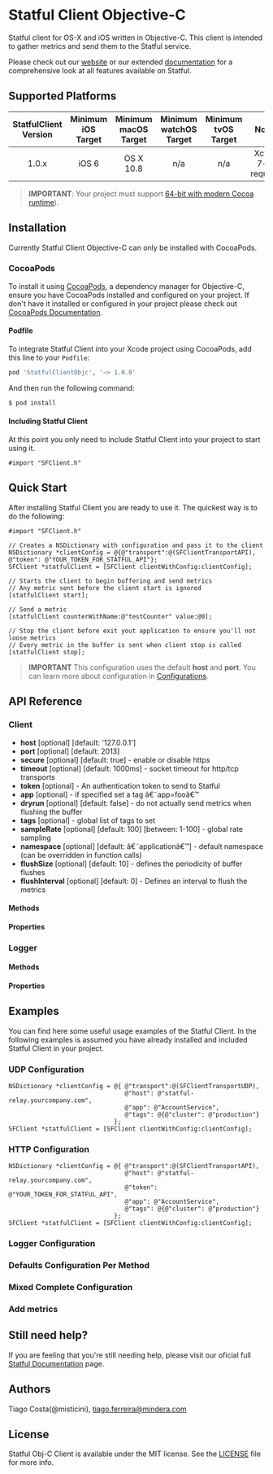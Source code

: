 # Statful Client Objective-C

Statful client for OS-X and iOS written in Objective-C.
This client is intended to gather metrics and send them to the Statful service.

Please check out our [website](http://statful.com) or our extended [documentation](http://statful.com/docs) for a comprehensive look at all features available on Statful.

## Supported Platforms

| StatfulClient Version | Minimum iOS Target  | Minimum macOS Target  | Minimum watchOS Target  | Minimum tvOS Target  |                                   Notes                                   |
|:--------------------:|:---------------------------:|:----------------------------:|:----------------------------:|:----------------------------:|:-------------------------------------------------------------------------:|
| 1.0.x | iOS 6 | OS X 10.8 | n/a | n/a | Xcode 7+ is required |

> **IMPORTANT**: Your project must support [64-bit with modern Cocoa runtime](https://developer.apple.com/library/mac/#documentation/Cocoa/Conceptual/ObjCRuntimeGuide/Articles/ocrtVersionsPlatforms.html)).

## Installation
Currently Statful Client Objective-C can only be installed with CocoaPods.

### CocoaPods

To install it using [CocoaPods](http://cocoapods.org), a dependency manager for Objective-C, ensure you have CocoaPods installed and configured on your project. 
If don't have it installed or configured in your project please check out [CocoaPods Documentation](https://guides.cocoapods.org).

#### Podfile

To integrate Statful Client into your Xcode project using CocoaPods, add this line to your `Podfile`:

```ruby
pod 'StatfulClientObjc', '~> 1.0.0'
```

And then run the following command:

```bash
$ pod install
```

#### Including Statful Client
At this point you only need to include Statful Client into your project to start using it. 

```objc
#import "SFClient.h"
```

## Quick Start ##
After installing Statful Client you are ready to use it. The quickest way is to do the following:

```objc
#import "SFClient.h"

// Creates a NSDictionary with configuration and pass it to the client
NSDictionary *clientConfig = @{@"transport":@(SFClientTransportAPI), @"token": @"YOUR_TOKEN_FOR_STATFUL_API"};
SFClient *statfulClient = [SFClient clientWithConfig:clientConfig];

// Starts the client to begin buffering and send metrics
// Any metric sent before the client start is ignored
[statfulClient start];

// Send a metric
[statfulClient counterWithName:@"testCounter" value:@0];

// Stop the client before exit yout application to ensure you'll not loose metrics
// Every metric in the buffer is sent when client stop is called
[statfulClient stop];
```
> **IMPORTANT** This configuration uses the default **host** and **port**. You can learn more about configuration in [Configurations](#configurations).

## API Reference ## 

### Client ###

* __host__ [optional] [default: '127.0.0.1']
* __port__ [optional] [default: 2013]
* __secure__ [optional] [default: true] - enable or disable https
* __timeout__ [optional] [default: 1000ms] - socket timeout for http/tcp transports
* __token__ [optional] - An authentication token to send to Statful
* __app__ [optional] - if specified set a tag â€˜app=fooâ€™
* __dryrun__ [optional] [default: false] - do not actually send metrics when flushing the buffer
* __tags__ [optional] - global list of tags to set
* __sampleRate__ [optional] [default: 100] [between: 1-100] - global rate sampling
* __namespace__ [optional] [default: â€˜applicationâ€™] - default namespace (can be overridden in function calls)
* __flushSize__ [optional] [default: 10] - defines the periodicity of buffer flushes
* __flushInterval__ [optional] [default: 0] - Defines an interval to flush the metrics

#### Methods ####
#### Properties ####

### Logger ###
#### Methods ####
#### Properties ####

## Examples ##
You can find here some useful usage examples of the Statful Client. In the following examples is assumed you have already installed and included Statful Client in your project.

### UDP Configuration ###

```objc
NSDictionary *clientConfig = @{ @"transport":@(SFClientTransportUDP), 
                                @"host": @"statful-relay.yourcompany.com",
                                @"app": @"AccountService",
                                @"tags": @{@"cluster": @"production"}
                             };
SFClient *statfulClient = [SFClient clientWithConfig:clientConfig];
```

### HTTP Configuration ###

```objc
NSDictionary *clientConfig = @{ @"transport":@(SFClientTransportAPI), 
                                @"host": @"statful-relay.yourcompany.com",
                                @"token": @"YOUR_TOKEN_FOR_STATFUL_API",
                                @"app": @"AccountService",
                                @"tags": @{@"cluster": @"production"}
                             };
SFClient *statfulClient = [SFClient clientWithConfig:clientConfig];
```

### Logger Configuration ###
### Defaults Configuration Per Method ###
### Mixed Complete Configuration ###
### Add metrics ###

## Still need help? ##
If you are feeling that you're still needing help, please visit our oficial full [Statful Documentation](http://statful.com/docs) page.

## Authors

Tiago Costa(@misticini), tiago.ferreira@mindera.com

## License

Statful Obj-C Client is available under the MIT license. See the [LICENSE](https://raw.githubusercontent.com/statful/statful-client-objc/master/LICENSE) file for more info.
